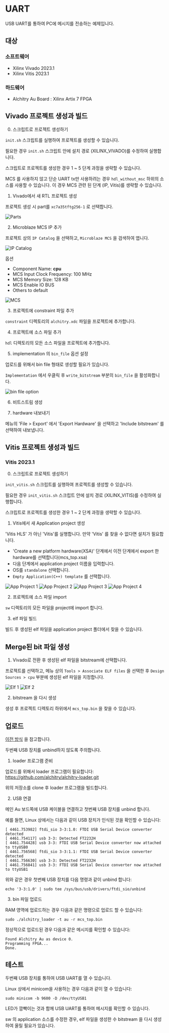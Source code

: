 # UART

USB UART를 통하여 PC에 메시지를 전송하는 예제입니다.

## 대상
### 소프트웨어

* Xilinx Vivado 2023.1
* Xilinx Vitis 2023.1

### 하드웨어

* Alchitry Au Board : Xilinx Artix 7 FPGA

## Vivado 프로젝트 생성과 빌드

0. 스크립트로 프로젝트 생성하기

`init.sh` 스크립트를 실행하여 프로젝트를 생성할 수 있습니다.

필요한 경우 `init.sh` 스크립트 안에 설치 경로 (XILINX_VIVADO)를 수정하여 실행합니다.

스크립트로 프로젝트를 생성한 경우 1 ~ 5 단계 과정을 생략할 수 있습니다.

MCS 를 사용하지 않고 단순 UART tx만 사용하려는 경우 `hdl_without_msc` 하위의 소스를 사용할 수 있습니다. 이 경우 MCS 관련 된 단계 (IP, Vitis)를 생략할 수 있습니다.

1. Vivado에서 새 RTL 프로젝트 생성

프로젝트 생성 시 part를 `xc7a35tftg256-1` 로 선택합니다.

![Parts](../docs/part.png)

2. Microblaze MCS IP 추가

프로젝트 상의 `IP Catalog` 을 선택하고, `Microblaze MCS` 을 검색하여 엽니다.

![IP Catalog](docs/03_IP.png)

옵션

- Component Name: **cpu**
- MCS Input Clock Frequency: 100 MHz
- MCS Memory Size: 128 KB
- MCS Enable IO BUS
- Others to default

![MCS](docs/04_MCS.png)

3. 프로젝트에 constraint 파일 추가

`constraint` 디렉토리의 `alchitry.xdc` 파일을 프로젝트에 추가합니다.

4. 프로젝트에 소스 파일 추가

`hdl` 디렉토리의 모든 소스 파일을 프로젝트에 추가합니다.

5. implementation 의 `bin_file` 옵션 설정

업로드를 위해서 bin file 형태로 생성할 필요가 있습니다.

`Implementation` 에서 우클릭 후 `write_bitstream` 부분의 `bin_file` 을 활성화합니다.

![bin file option](../docs/imple.png)

6. 비트스트림 생성

7. hardware 내보내기

메뉴의 'File > Export' 에서 'Export Hardware' 을 선택하고 'Include bitstream' 를 선택하여 내보냅니다.

## Vitis 프로젝트 생성과 빌드

### Vitis 2023.1

0. 스크립트로 프로젝트 생성하기

`init_vitis.sh` 스크립트를 실행하여 프로젝트를 생성할 수 있습니다.

필요한 경우 `init_vitis.sh` 스크립트 안에 설치 경로 (XILINX_VITIS)를 수정하여 실행합니다.

스크립트로 프로젝트를 생성한 경우 1 ~ 2 단계 과정을 생략할 수 있습니다.

1. Vitis에서 새 Application project 생성

'Vitis HLS' 가 아닌 'Vitis'를 실행합니다. 만약 'Vitis' 를 찾을 수 없다면 설치가 필요합니다.

- 'Create a new platform hardware(XSA)' 단계에서 이전 단계에서 export 한 hardware를 선택합니다(mcs_top.xsa)
- 다음 단계에서 application project 이름을 입력합니다.
- OS를 `standalone` 선택합니다.
- `Empty Application(C++) template` 를 선택합니다.

![App Project 1](docs/05_App_01.png)
![App Project 2](docs/05_App_02.png)
![App Project 3](docs/05_App_03.png)
![App Project 4](docs/05_App_04.png)

2. 프로젝트에 소스 파일 import

`sw` 디렉토리의 모든 파일을 project에 import 합니다.

3. elf 파일 빌드

빌드 후 생성된 elf 파일을 application project 폴더에서 찾을 수 있습니다.

## Merge된 bit 파일 생성

1. Vivado로 전환 후 생성된 elf 파일을 bitstream에 선택합니다.

프로젝트를 선택하고, 메뉴 상의 `Tools > Associate ELF files` 을 선택한 후 `Design Sources > cpu` 부분에 생성된 elf 파일을 지정합니다.

![Elf 1](docs/06_Elf_01.png)
![Elf 2](docs/06_Elf_02.png)

2. bitstream 을 다시 생성

생성 후 프로젝트 디렉토리 하위에서 `mcs_top.bin` 을 찾을 수 있습니다.

## 업로드

[이전 방식](../FtBasicWrite/README.md) 을 참고합니다.

두번째 USB 장치를 unbind하지 않도록 주의합니다.

1. loader 프로그램 준비

업로드를 위해서 loader 프로그램이 필요합니다: https://github.com/alchitry/alchitry-loader.git

위의 저장소를 clone 후 loader 프로그램을 빌드합니다.

2. USB 연결

메인 Au 보드쪽에 USB 케이블을 연결하고 첫번째 USB 장치를 unbind 합니다.

예를 들면, Linux 상에서는 다음과 같이 USB 장치가 인식된 것을 확인할 수 있습니다:

```
[ 4461.753982] ftdi_sio 3-3:1.0: FTDI USB Serial Device converter detected
[ 4461.754117] usb 3-3: Detected FT2232H
[ 4461.754428] usb 3-3: FTDI USB Serial Device converter now attached to ttyUSB0
[ 4461.756568] ftdi_sio 3-3:1.1: FTDI USB Serial Device converter detected
[ 4461.756630] usb 3-3: Detected FT2232H
[ 4461.756841] usb 3-3: FTDI USB Serial Device converter now attached to ttyUSB1
```

위와 같은 경우 첫번째 USB 장치를 다음 명령과 같이 unbind 합니다:

```
echo '3-3:1.0' | sudo tee /sys/bus/usb/drivers/ftdi_sio/unbind
```

3. bin 파일 업로드

RAM 영역에 업로드하는 경우 다음과 같은 명령으로 업로드 할 수 있습니다:

```
sudo ./alchitry_loader -t au -r mcs_top.bin
```

정상적으로 업로드된 경우 다음과 같은 메시지를 확인할 수 있습니다:

```
Found Alchitry Au as device 0.
Programming FPGA...
Done.
```

## 테스트

두번째 USB 장치를 통하여 USB UART를 열 수 있습니다.

Linux 상에서 minicom을 사용하는 경우 다음과 같이 열 수 있습니다:

```
sudo minicom -b 9600 -D /dev/ttyUSB1
```

LED가 깜빡이는 것과 함께 USB UART를 통하여 메시지를 확인할 수 있습니다.

sw 의 application 소스를 수정한 경우, elf 파일을 생성한 수 bitstream 을 다시 생성하여 올릴 필요가 있습니다.
